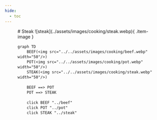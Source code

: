 ```yaml
---
hide:
  - toc
---
```

<figure markdown="1">
# Steak
![steak](../assets/images/cooking/steak.webp){ .item-image }

```mermaid
graph TD
    BEEF(<img src="../../assets/images/cooking/beef.webp" width="50"/>)
    POT(<img src="../../assets/images/cooking/pot.webp" width="50"/>)
    STEAK(<img src="../../assets/images/cooking/steak.webp" width="50"/>)

    BEEF ==> POT
    POT ==> STEAK

    click BEEF "../beef"
    click POT "../pot"
    click STEAK "../steak"
```

</figure>